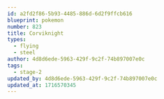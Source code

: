 ```yaml
---
id: a2fd2f86-5b93-4485-886d-6d2f9ffcb616
blueprint: pokemon
number: 823
title: Corviknight
types:
  - flying
  - steel
author: 4d8d6ede-5963-429f-9c2f-74b897007e0c
tags:
  - stage-2
updated_by: 4d8d6ede-5963-429f-9c2f-74b897007e0c
updated_at: 1716570345
---
```

